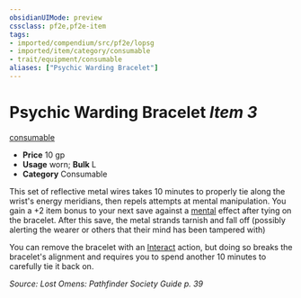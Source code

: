 ```yaml
---
obsidianUIMode: preview
cssclass: pf2e,pf2e-item
tags:
- imported/compendium/src/pf2e/lopsg
- imported/item/category/consumable
- trait/equipment/consumable
aliases: ["Psychic Warding Bracelet"]
---
```

# Psychic Warding Bracelet *Item 3*  
[consumable](consumable.md)  

- **Price** 10 gp
- **Usage** worn; **Bulk** L
- **Category** Consumable

This set of reflective metal wires takes 10 minutes to properly tie along the wrist's energy meridians, then repels attempts at mental manipulation. You gain a +2 item bonus to your next save against a [mental](mental.md) effect after tying on the bracelet. After this save, the metal strands tarnish and fall off (possibly alerting the wearer or others that their mind has been tampered with)

You can remove the bracelet with an [Interact](interact.md) action, but doing so breaks the bracelet's alignment and requires you to spend another 10 minutes to carefully tie it back on.

*Source: Lost Omens: Pathfinder Society Guide p. 39*